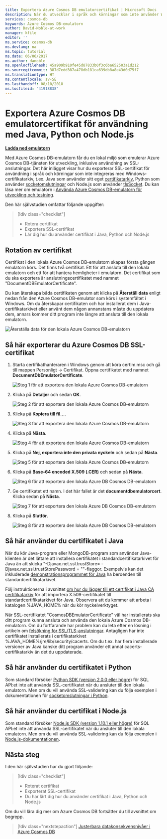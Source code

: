```yaml
---
title: Exportera Azure Cosmos DB emulatorcertifikat | Microsoft Docs
description: När du utvecklar i språk och körningar som inte använder Windows-certifikatarkiv måste du exportera och hantera SSL-certifikat. Det här inlägget innehåller stegvisa instruktioner.
services: cosmos-db
keywords: Azure Cosmos DB-emulatorn
author: David-Noble-at-work
manager: kfile
editor: ''
ms.service: cosmos-db
ms.devlang: na
ms.topic: tutorial
ms.date: 06/06/2017
ms.author: danoble
ms.openlocfilehash: 45a909b910fe45d87833b0f3c6ba652503a1d212
ms.sourcegitcommit: 387d7edd387a478db181ca639db8a8e43d0d75f7
ms.translationtype: HT
ms.contentlocale: sv-SE
ms.lasthandoff: 08/10/2018
ms.locfileid: "41918838"
---
```

# <a name="export-the-azure-cosmos-db-emulator-certificates-for-use-with-java-python-and-nodejs"></a>Exportera Azure Cosmos DB emulatorcertifikat för användning med Java, Python och Node.js

[**Ladda ned emulatorn**](https://aka.ms/cosmosdb-emulator)

Med Azure Cosmos DB-emulatorn får du en lokal miljö som emulerar Azure Cosmos DB-tjänsten för utveckling, inklusive användning av SSL-anslutningar. Det här inlägget visar hur du exporterar SSL-certifikat för användning i språk och körningar som inte integreras med Windows-certifikatarkiv, t.ex. Java som använder sitt eget [certifikatarkiv](https://docs.oracle.com/cd/E19830-01/819-4712/ablqw/index.html), Python som använder [socketomslutningar](https://docs.python.org/2/library/ssl.html) och Node.js som använder [tlsSocket](https://nodejs.org/api/tls.html#tls_tls_connect_options_callback). Du kan läsa mer om emulatorn i [Använda Azure Cosmos DB-emulatorn för utveckling och testning](./local-emulator.md).

Den här självstudien omfattar följande uppgifter:

> [!div class="checklist"]
> * Rotera certifikat
> * Exportera SSL-certifikat
> * Lär dig hur du använder certifikat i Java, Python och Node.js

## <a name="certification-rotation"></a>Rotation av certifikat

Certifikat i den lokala Azure Cosmos DB-emulatorn skapas första gången emulatorn körs. Det finns två certifikat. Ett för att ansluta till den lokala emulatorn och ett för att hantera hemligheter i emulatorn. Det certifikat som du ska exportera är anslutningscertifikatet med namnet "DocumentDBEmulatorCertificate".

Du kan återskapa båda certifikaten genom att klicka på **Återställ data** enligt nedan från den Azure Cosmos DB-emulator som körs i systemfältet i Windows. Om du återskapar certifikaten och har installerat dem i Java-certifikatarkivet eller använt dem någon annanstans måste du uppdatera dem, annars kommer ditt program inte längre att ansluta till den lokala emulatorn.

![Återställa data för den lokala Azure Cosmos DB-emulatorn](./media/local-emulator-export-ssl-certificates/database-local-emulator-reset-data.png)

## <a name="how-to-export-the-azure-cosmos-db-ssl-certificate"></a>Så här exporterar du Azure Cosmos DB SSL-certifikat

1. Starta certifikathanteraren i Windows genom att köra certlm.msc och gå till mappen Personligt -> Certifikat. Öppna certifikatet med namnet **DocumentDbEmulatorCertificate**.

    ![Steg 1 för att exportera den lokala Azure Cosmos DB-emulatorn](./media/local-emulator-export-ssl-certificates/database-local-emulator-export-step-1.png)

2. Klicka på **Detaljer** och sedan **OK**.

    ![Steg 2 för att exportera den lokala Azure Cosmos DB-emulatorn](./media/local-emulator-export-ssl-certificates/database-local-emulator-export-step-2.png)

3. Klicka på **Kopiera till fil...**.

    ![Steg 3 för att exportera den lokala Azure Cosmos DB-emulatorn](./media/local-emulator-export-ssl-certificates/database-local-emulator-export-step-3.png)

4. Klicka på **Nästa**.

    ![Steg 4 för att exportera den lokala Azure Cosmos DB-emulatorn](./media/local-emulator-export-ssl-certificates/database-local-emulator-export-step-4.png)

5. Klicka på **Nej, exportera inte den privata nyckeln** och sedan på **Nästa**.

    ![Steg 5 för att exportera den lokala Azure Cosmos DB-emulatorn](./media/local-emulator-export-ssl-certificates/database-local-emulator-export-step-5.png)

6. Klicka på **Base-64 encoded X.509 (.CER)** och sedan på **Nästa**.

    ![Steg 6 för att exportera den lokala Azure DB Cosmos DB-emulatorn](./media/local-emulator-export-ssl-certificates/database-local-emulator-export-step-6.png)

7. Ge certifikatet ett namn. I det här fallet är det **documentdbemulatorcert**. Klicka sedan på **Nästa**.

    ![Steg 7 för att exportera den lokala Azure DB Cosmos DB-emulatorn](./media/local-emulator-export-ssl-certificates/database-local-emulator-export-step-7.png)

8. Klicka på **Slutför**.

    ![Steg 8 för att exportera den lokala Azure DB Cosmos DB-emulatorn](./media/local-emulator-export-ssl-certificates/database-local-emulator-export-step-8.png)

## <a name="how-to-use-the-certificate-in-java"></a>Så här använder du certifikatet i Java

När du kör Java-program eller MongoDB-program som använder Java-klienten är det lättare att installera certifikatet i standardcertifikatarkivet för Java än att skicka "-Djavax.net.ssl.trustStore=<keystore> -Djavax.net.ssl.trustStorePassword = "<password>"-flaggor. Exempelvis kan det inkluderade [demonstrationsprogrammet för Java](https://localhost:8081/_explorer/index.html) ha beroenden till standardcertifikatarkivet.

Följ instruktionerna i avsnittet [om hur du lägger till ett certifikat i Java CA certifikatarkiv](https://docs.microsoft.com/azure/java-add-certificate-ca-store) för att importera X.509-certifikatet till standardcertifikatarkivet för Java. Observera att du kommer att arbeta i katalogen %JAVA_HOME% när du kör nyckelverktyget.

När SSL-certifikatet "CosmosDBEmulatorCertificate" väl har installerats ska ditt program kunna ansluta och använda den lokala Azure Cosmos DB-emulatorn. Om du fortfarande har problem kan du leta efter en lösning i artikeln om [felsökning för SSL/TLS-anslutningar](http://docs.oracle.com/javase/7/docs/technotes/guides/security/jsse/ReadDebug.html). Antagligen har inte certifikatet installerats i certifikatarkivet %JAVA_HOME%/jre/lib/security/cacerts. Om du t.ex. har flera installerade versioner av Java kanske ditt program använder ett annat cacerts-certifikatarkiv än det du uppdaterade.

## <a name="how-to-use-the-certificate-in-python"></a>Så här använder du certifikatet i Python

Som standard försöker [Python SDK (version 2.0.0 eller högre)](sql-api-sdk-python.md) för SQL API:et inte att använda SSL-certifikatet när du ansluter till den lokala emulatorn. Men om du vill använda SSL-validering kan du följa exemplen i dokumentationen för [socketomslutningar i Python](https://docs.python.org/2/library/ssl.html).

## <a name="how-to-use-the-certificate-in-nodejs"></a>Så här använder du certifikat i Node.js

Som standard försöker [Node.js SDK (version 1.10.1 eller högre)](sql-api-sdk-node.md) för SQL API:et inte att använda SSL-certifikatet när du ansluter till den lokala emulatorn. Men om du vill använda SSL-validering kan du följa exemplen i [Node.js-dokumentationen](https://nodejs.org/api/tls.html#tls_tls_connect_options_callback).

## <a name="next-steps"></a>Nästa steg

I den här självstudien har du gjort följande:

> [!div class="checklist"]
> * Roterat certifikat
> * Exporterat SSL-certifikat
> * Du har lärt dig hur du använder certifikat i Java, Python och Node.js

Om du vill lära dig mer om Azure Cosmos DB fortsätter du till avsnittet om begrepp. 

> [!div class="nextstepaction"]
>[Justerbara datakonsekvensnivåer i Azure Cosmos DB](../cosmos-db/consistency-levels.md)
